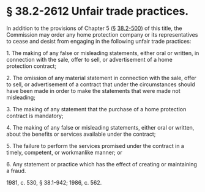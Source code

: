 # § 38.2-2612 Unfair trade practices.

<p>In addition to the provisions of Chapter 5 (§ <a href='/vacode/38.2-500/'>38.2-500</a>) of this title, the Commission may order any home protection company or its representatives to cease and desist from engaging in the following unfair trade practices:</p><p>1. The making of any false or misleading statements, either oral or written, in connection with the sale, offer to sell, or advertisement of a home protection contract;</p><p>2. The omission of any material statement in connection with the sale, offer to sell, or advertisement of a contract that under the circumstances should have been made in order to make the statements that were made not misleading;</p><p>3. The making of any statement that the purchase of a home protection contract is mandatory;</p><p>4. The making of any false or misleading statements, either oral or written, about the benefits or services available under the contract;</p><p>5. The failure to perform the services promised under the contract in a timely, competent, or workmanlike manner; or</p><p>6. Any statement or practice which has the effect of creating or maintaining a fraud.</p><p>1981, c. 530, § 38.1-942; 1986, c. 562.</p>